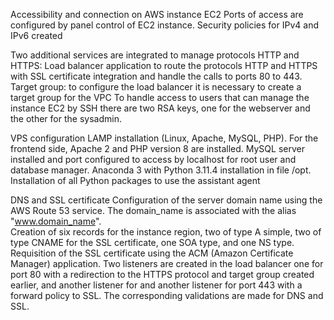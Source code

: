 Accessibility and connection on AWS instance EC2
Ports of access are configured by panel control of EC2 instance.
Security policies for IPv4 and IPv6 created

Two additional services are integrated to manage protocols HTTP and HTTPS:
Load balancer application to route the protocols HTTP and HTTPS with SSL certificate integration and handle the calls to ports 80 to 443.
Target group: to configure the load balancer it is necessary to create a target group for the VPC
To handle access to users that can manage the instance EC2 by SSH there are two RSA keys, one for the webserver and the other for the sysadmin.

VPS configuration
LAMP installation (Linux, Apache, MySQL, PHP). For the frontend side, Apache 2 and PHP version 8 are installed.
MySQL server installed and port configured to access by localhost for root user and database manager.
Anaconda 3 with Python 3.11.4  installation in file /opt.
Installation of all Python packages to use the assistant agent


DNS and SSL certificate
Configuration of the server domain name using the AWS Route 53 service. The domain_name is associated with the alias "www.domain_name".  
Creation of six records for the instance region, two of type A simple, two of type CNAME for the SSL certificate, one SOA type, and one NS type.
Requisition of the SSL certificate using the ACM (Amazon Certificate Manager) application.
Two listeners are created in the load balancer one for port 80 with a redirection to the HTTPS protocol and target group created earlier, and another listener for and another listener for port 443 with a forward policy to SSL.
The corresponding validations are made for DNS and SSL.
